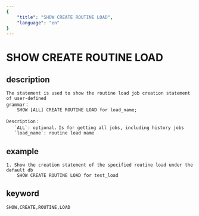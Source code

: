 ```yaml
---
{
    "title": "SHOW CREATE ROUTINE LOAD",
    "language": "en"
}
---
```


<!-- 
Licensed to the Apache Software Foundation (ASF) under one
or more contributor license agreements.  See the NOTICE file
distributed with this work for additional information
regarding copyright ownership.  The ASF licenses this file
to you under the Apache License, Version 2.0 (the
"License"); you may not use this file except in compliance
with the License.  You may obtain a copy of the License at

  http://www.apache.org/licenses/LICENSE-2.0

Unless required by applicable law or agreed to in writing,
software distributed under the License is distributed on an
"AS IS" BASIS, WITHOUT WARRANTIES OR CONDITIONS OF ANY
KIND, either express or implied.  See the License for the
specific language governing permissions and limitations
under the License.
-->

# SHOW CREATE ROUTINE LOAD
## description
    The statement is used to show the routine load job creation statement of user-defined
    grammar：
        SHOW [ALL] CREATE ROUTINE LOAD for load_name;
        
    Description：
       `ALL`: optional，Is for getting all jobs, including history jobs
       `load_name`: routine load name
        
## example
    1. Show the creation statement of the specified routine load under the default db
        SHOW CREATE ROUTINE LOAD for test_load
         
## keyword
    SHOW,CREATE,ROUTINE,LOAD